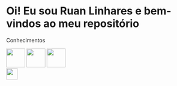 
<h1>Oi! Eu sou Ruan Linhares e bem-vindos ao meu repositório</h1>


<p>Conhecimentos</p>
<div style = "display:inline-block;">
<img height = "50px" width = "50px" src = "https://logospng.org/download/java/logo-java-512.png" >
<img height = "50px" width = "50px" src = "https://logospng.org/download/html-5/logo-html-5-512.png" >
<img height = "50px" width = "50px" src = "https://logospng.org/download/css-3/logo-css-3-512.png"> 
</div>
<br>
<div>
  <a href = "https://www.linkedin.com/in/ruan-linhares-908175284/?originalSubdomain=br" target = "_blank"><img  height ="30px" src = "https://img.shields.io/badge/-LinkedIn-%230077B5?style=for-the-badge&logo=linkedin&logoColor=white" target = "_blank"></a>
  
</div>

